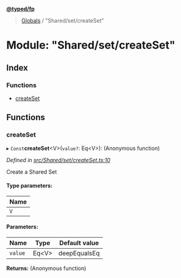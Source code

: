 **[@typed/fp](../README.md)**

> [Globals](../globals.md) / "Shared/set/createSet"

# Module: "Shared/set/createSet"

## Index

### Functions

* [createSet](_shared_set_createset_.md#createset)

## Functions

### createSet

▸ `Const`**createSet**\<V>(`value?`: Eq\<V>): (Anonymous function)

*Defined in [src/Shared/set/createSet.ts:10](https://github.com/TylorS/typed-fp/blob/f129829/src/Shared/set/createSet.ts#L10)*

Create a Shared Set

#### Type parameters:

Name |
------ |
`V` |

#### Parameters:

Name | Type | Default value |
------ | ------ | ------ |
`value` | Eq\<V> | deepEqualsEq |

**Returns:** (Anonymous function)
